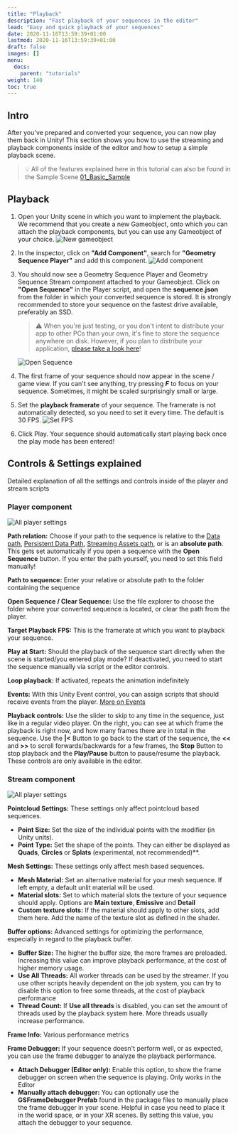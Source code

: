 ```yaml
---
title: "Playback"
description: "Fast playback of your sequences in the editor"
lead: "Easy and quick playback of your sequences"
date: 2020-11-16T13:59:39+01:00
lastmod: 2020-11-16T13:59:39+01:00
draft: false
images: []
menu:
  docs:
    parent: "tutorials"
weight: 140
toc: true
---
```



## Intro

After you've prepared and converted your sequence, you can now play them back in Unity! This section shows you how to use the streaming and playback components inside of the editor and how to setup a simple playback scene.

> 💡 All of the features explained here in this tutorial can also be found in the Sample Scene  [01_Basic_Sample](/Unity_Geometry_Sequence_Player/docs/tutorials/samples/#sample-01-basic-playback)

## Playback

1. Open your Unity scene in which you want to implement the playback. We recommend that you create a new Gameobject, onto which you can attach the playback components, but you can use any Gameobject of your choice.
![New gameobject](editor_playback_gameobject.png)

2. In the inspector, click on **"Add Component"**, search for **"Geometry Sequence Player"** and add this component.
![Add component](editor_playback_add_component.png)

3. You should now see a Geometry Sequence Player and Geometry Sequence Stream component attached to your Gameobject. Click on **"Open Sequence"** in the Player script, and open the  **sequence.json** from the folder in which your converted sequence is stored. It is strongly recommended to store your sequence on the fastest drive available, preferably an SSD.
    > ⚠️ When you're just testing, or you don't intent to distribute your app to other PCs than your own, it's fine to store the sequence anywhere on disk. However, if you plan to distribute your application, [please take a look here](/Unity_Geometry_Sequence_Player/docs/tutorials/distribution-platforms/)!
  
    ![Open Sequence](editor_playback_open_sequence.png)

4. The first frame of your sequence should now appear in the scene / game view. If you can't see anything, try pressing ***F*** to focus on your sequence. Sometimes, it might be scaled surprisingly small or large.

5. Set the **playback framerate** of your sequence. The framerate is not automatically detected, so you need to set it every time. The default is 30 FPS.
![Set FPS](editor_playback_fps.png)

6. Click Play. Your sequence should automatically start playing back once the play mode has been entered!

## Controls & Settings explained

Detailed explanation of all the settings and controls inside of the player and stream scripts

### Player component

![All player settings](editor_playback_player_component.png)

**Path relation:** Choose if your path to the sequence is relative to the [Data path](https://docs.unity3d.com/ScriptReference/Application-dataPath.html), [Persistent Data Path](https://docs.unity3d.com/ScriptReference/Application-persistentDataPath.html), [Streaming Assets path](https://docs.unity3d.com/Manual/StreamingAssets.html), or is an **absolute path**. This gets set automatically if you open a sequence with the **Open Sequence** button. If you enter the path yourself, you need to set this field manually!

**Path to sequence:** Enter your relative or absolute path to the folder containing the sequence

**Open Sequence / Clear Sequence:** Use the file explorer to choose the folder where your converted sequence is located, or clear the path from the player.

**Target Playback FPS:** This is the framerate at which you want to playback your sequence.

**Play at Start:** Should the playback of the sequence start directly when the scene is started/you entered play mode? If deactivated, you need to start the sequence manually via script or the editor controls.

**Loop playback:** If activated, repeats the animation indefinitely

**Events:** With this Unity Event control, you can assign scripts that should receive events from the player. [More on Events](/Unity_Geometry_Sequence_Player/docs/tutorials/scripting-api/#events)

**Playback controls:** Use the slider to skip to any time in the sequence, just like in a regular video player. On the right, you can see at which frame the playback is right now, and how many frames there are in total in the sequence. Use the **|<** Button to go back to the start of the sequence, the **<<** and **>>** to scroll forwards/backwards for a few frames, the **Stop** Button to stop playback and the **Play/Pause** button to pause/resume the playback. These controls are only available in the editor.

### Stream component

![All player settings](editor_playback_stream_component.png)

**Pointcloud Settings:** These settings only affect pointcloud based sequences.

- **Point Size:** Set the size of the individual points with the  modifier (in Unity units).
- **Point Type:** Set the shape of the points. They can either be displayed as **Quads**, **Circles** or **Splats** (experimental, not recommended)**.

**Mesh Settings:** These settings only affect mesh based sequences.

- **Mesh Material:** Set an alternative material for your mesh sequence. If left empty, a default unlit material will be used.
- **Material slots:** Set to which material slots the texture of your sequence should apply. Options are **Main texture**, **Emissive** and **Detail**
- **Custom texture slots:** If the material should apply to other slots, add them here. Add the name of the texture slot as defined in the shader.

**Buffer options:** Advanced settings for optimizing the performance, especially in regard to the playback buffer.

- **Buffer Size:** The higher the buffer size, the more frames are preloaded. Increasing this value can improve playback performance, at the cost of higher memory usage.
- **Use All Threads:** All worker threads can be used by the streamer. If you use other scripts heavily dependent on the job system, you can try to disable this option to free some threads, at the cost of playback performance
- **Thread Count:** If **Use all threads** is disabled, you can set the amount of threads used by the playback system here. More threads usually increase performance.

**Frame Info:** Various performance metrics

**Frame Debugger:** If your sequence doesn't perform well, or as expected, you can use the frame debugger to analyze the playback performance.

- **Attach Debugger (Editor only):** Enable this option, to show the frame debugger on screen when the sequence is playing. Only works in the Editor
- **Manually attach debugger:** You can optionally use the **GSFrameDebugger Prefab** found in the package files to manually place the frame debugger in your scene. Helpful in case you need to place it in the world space, or in your XR scenes. By setting this value, you attach the debugger to your sequence.
